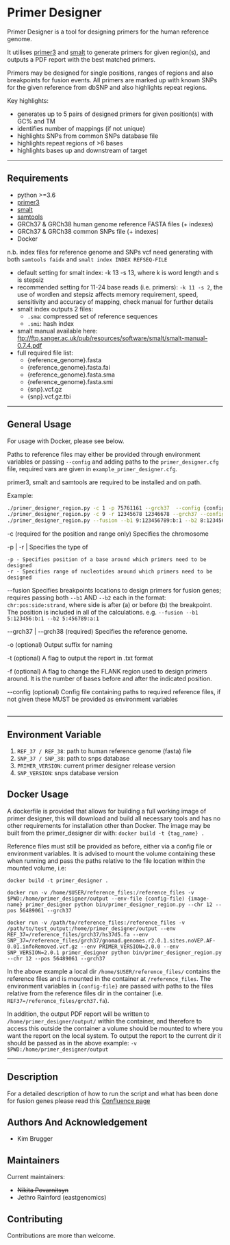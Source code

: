 # Primer Designer 

Primer Designer is a tool for designing primers for the human reference genome.

It utilises [primer3][primer3-url] and [smalt][smalt-url] to generate primers for given region(s), and outputs a PDF report with the best matched primers.

Primers may be designed for single positions, ranges of regions and also breakpoints for fusion events. All primers are marked up with known SNPs for the given reference from dbSNP and also highlights repeat regions.

Key highlights:
- generates up to 5 pairs of designed primers for given position(s) with GC% and TM
- identifies number of mappings (if not unique)
- highlights SNPs from common SNPs database file
- highlights repeat regions of >6 bases
- highlights bases up and downstream of target

***

## Requirements

- python >=3.6
- [primer3][primer3-url]
- [smalt][smalt-url]
- [samtools][samtools-url]
- GRCh37 & GRCh38 human genome reference FASTA files (+ indexes)
- GRCh37 & GRCh38 common SNPs file (+ indexes)
- Docker

n.b. index files for reference genome and SNPs vcf need generating with both `samtools faidx` and `smalt index INDEX REFSEQ-FILE`

- default setting for smalt index: -k 13 -s 13, where k is word length and s is stepsiz
- recommended setting for 11-24 base reads (i.e. primers): `-k 11 -s 2`, the use of wordlen and stepsiz affects memory requirement, speed, sensitivity and accuracy of mapping, check manual for further details
- smalt index outputs 2 files:
  - `.sma`: compressed set of reference sequences
  - `.smi`: hash index
- smalt manual available here: ftp://ftp.sanger.ac.uk/pub/resources/software/smalt/smalt-manual-0.7.4.pdf
- full required file list:
  - {reference_genome}.fasta
  - {reference_genome}.fasta.fai
  - {reference_genome}.fasta.sma
  - {reference_genome}.fasta.smi
  - {snp}.vcf.gz
  - {snp}.vcf.gz.tbi


***

## General Usage

For usage with Docker, please see below.

Paths to reference files may either be provided through environment variables or passing `--config` and adding paths to the `primer_designer.cfg` file, required vars are given in `example_primer_designer.cfg`.

primer3, smalt and samtools are required to be installed and on path.

Example:

```bash
./primer_designer_region.py -c 1 -p 75761161 --grch37  --config {config-file }# outputs a PDF report around chr 9 pos 12345678
./primer_designer_region.py -c 9 -r 12345678 12346678 --grch37 --config {config-file # outputs a PDF report for a range
./primer_designer_region.py --fusion --b1 9:123456789:b:1 --b2 8:12345678:a:-1 --grch37 --config {config-file # outputs a PDF for fusion design
```
-c
  (required for the position and range only) Specifies the chromosome

-p | -r |
  Specifies the type of

    -p - Specifies position of a base around which primers need to be designed
    -r - Specifies range of nucleotides around which primers need to be designed

--fusion
    Specifies breakpoints locations to design primers for fusion genes; requires passing both `--b1` AND `--b2` each in the format:
         `chr:pos:side:strand`, where side is after (a) or before (b) the breakpoint. The position is included in all of the calculations.
    e.g. `--fusion --b1 5:123456:b:1 --b2 5:456789:a:1`

--grch37 | --grch38
  (required) Specifies the reference genome.

-o
  (optional) Output suffix for naming

-t
  (optional) A flag to output the report in .txt format

-f
  (optional) A flag to change the FLANK region used to design primers around. It is the number of bases before and after the indicated position.

--config (optional) Config file containing paths to required reference files, if not given these MUST be provided as environment variables
<br></br>

***
## Environment Variable
1. `REF_37 / REF_38`: path to human reference genome (fasta) file
2. `SNP_37 / SNP_38`: path to snps database
3. `PRIMER_VERSION`: current primer designer release version
4. `SNP_VERSION`: snps database version

## Docker Usage

A dockerfile is provided that allows for building a full working image of primer designer, this will download and build all necessary tools and has no other requirements for installation other than Docker. The image may be built from the primer_designer dir with: `docker build -t {tag_name} .`

Reference files must still be provided as before, either via a config file or environment variables. It is advised to mount the volume containing these when running and pass the paths relative to the file location within the mounted volume, i.e:

```
docker build -t primer_designer .

docker run -v /home/$USER/reference_files:/reference_files -v $PWD:/home/primer_designer/output --env-file {config-file) {image-name} primer_designer python bin/primer_designer_region.py --chr 12 --pos 56489061 --grch37

docker run -v /path/to/reference_files:/reference_files -v /path/to/test_output:/home/primer_designer/output --env REF_37=/reference_files/grch37/hs37d5.fa --env SNP_37=/reference_files/grch37/gnomad.genomes.r2.0.1.sites.noVEP.AF-0.01.infoRemoved.vcf.gz --env PRIMER_VERSION=2.0.0 --env SNP_VERSION=2.0.1 primer_designer python bin/primer_designer_region.py --chr 12 --pos 56489061 --grch37
```
In the above example a local dir `/home/$USER/reference_files/` contains the reference files and is mounted in the container at `/reference_files`. The environment variables in `{config-file}` are passed with paths to the files relative from the reference files dir in the container (i.e. `REF37=/reference_files/grch37.fa`).

In addition, the output PDF report will be written to `/home/primer_designer/output/` within the container, and therefore to access this outside the container a volume should be mounted to where you want the report on the local system. To output the report to the current dir it should be passed as in the above example: `-v $PWD:/home/primer_designer/output`
***


## Description
For a detailed description of how to run the script and what has been done for fusion genes please read this [Confluence page][fusion-page-url]

## Authors And Acknowledgement

* Kim Brugger

## Maintainers

Current maintainers:

* ~~Nikita Povarnitsyn~~
* Jethro Rainford (eastgenomics)

## Contributing
Contributions are more than welcome.

[primer3-url]: https://www.bioinformatics.nl/cgi-bin/primer3plus/primer3plusHelp.cgi
[smalt-url]: https://www.sanger.ac.uk/tool/smalt-0/
[fusion-page-url]: https://cuhbioinformatics.atlassian.net/wiki/spaces/BT/pages/481099798/Running+PrimerDesigner+for+fusion+genes
[samtools-url]: http://www.htslib.org/
[dbsnp-url]: https://ftp.ncbi.nih.gov/snp/organisms/
